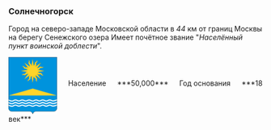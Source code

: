 <!--2021-10-23 01:44:17-->
### Солнечногорск
Город на северо-западе Московской области в *44* км от границ Москвы на берегу Сенежского озера
Имеет почётное звание "*Населённый пункт воинской доблести*". 

<span class="dt">
  <img src="Solnechnogorsk.svg" align="middle" width="96px"> &emsp; 
<span class="dtc">
  Население &emsp; ***50,000*** &emsp;
  Год&nbsp;основания &emsp; ***18 век***
</span>
</span>